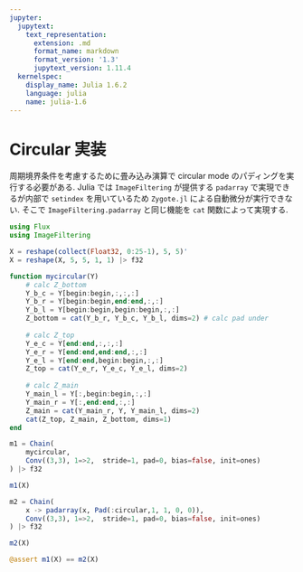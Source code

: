 ```yaml
---
jupyter:
  jupytext:
    text_representation:
      extension: .md
      format_name: markdown
      format_version: '1.3'
      jupytext_version: 1.11.4
  kernelspec:
    display_name: Julia 1.6.2
    language: julia
    name: julia-1.6
---
```


# Circular 実装

周期境界条件を考慮するために畳み込み演算で circular mode のパディングを実行する必要がある. Julia では `ImageFiltering` が提供する `padarray` で実現できるが内部で `setindex` を用いているため `Zygote.jl` による自動微分が実行できない. そこで `ImageFiltering.padarray` と同じ機能を `cat` 関数によって実現する.

```julia
using Flux
using ImageFiltering
```

```julia
X = reshape(collect(Float32, 0:25-1), 5, 5)'
X = reshape(X, 5, 5, 1, 1) |> f32
```

```julia
function mycircular(Y)
    # calc Z_bottom
    Y_b_c = Y[begin:begin,:,:,:]
    Y_b_r = Y[begin:begin,end:end,:,:]
    Y_b_l = Y[begin:begin,begin:begin,:,:]
    Z_bottom = cat(Y_b_r, Y_b_c, Y_b_l, dims=2) # calc pad under
    
    # calc Z_top
    Y_e_c = Y[end:end,:,:,:]
    Y_e_r = Y[end:end,end:end,:,:]
    Y_e_l = Y[end:end,begin:begin,:,:]
    Z_top = cat(Y_e_r, Y_e_c, Y_e_l, dims=2)
    
    # calc Z_main
    Y_main_l = Y[:,begin:begin,:,:]
    Y_main_r = Y[:,end:end,:,:]
    Z_main = cat(Y_main_r, Y, Y_main_l, dims=2)
    cat(Z_top, Z_main, Z_bottom, dims=1)
end
```

```julia
m1 = Chain(
    mycircular,
    Conv((3,3), 1=>2,  stride=1, pad=0, bias=false, init=ones)
) |> f32

m1(X)
```

```julia
m2 = Chain(
    x -> padarray(x, Pad(:circular,1, 1, 0, 0)),
    Conv((3,3), 1=>2,  stride=1, pad=0, bias=false, init=ones)
) |> f32

m2(X)
```

```julia
@assert m1(X) == m2(X)
```
